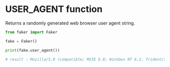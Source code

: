 # **USER_AGENT** function

Returns a randomly generated web browser user agent string.

```py
from faker import Faker

fake = Faker()

print(fake.user_agent())

# result : Mozilla/5.0 (compatible; MSIE 6.0; Windows NT 6.1; Trident/3.1)
```
